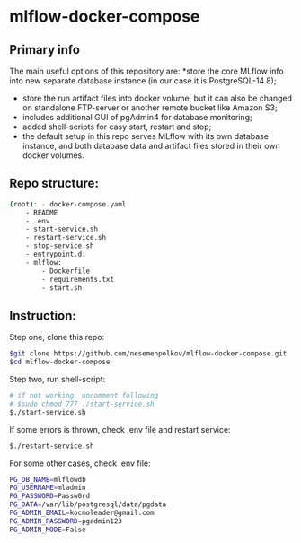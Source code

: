 # mlflow-docker-compose

## Primary info
The main useful options of this repository are:
*store the core MLflow info into new separate database instance (in our case it is PostgreSQL-14.8);
* store the run artifact files into docker volume, but it can also be changed on standalone 
  FTP-server or another remote bucket like Amazon S3;
* includes additional GUI of pgAdmin4 for database monitoring; 
* added shell-scripts for easy start, restart and stop;
* the default setup in this repo serves MLflow with its own database instance,
  and both database data and artifact files stored in their own docker volumes.

## Repo structure:
```bash
(root): - docker-compose.yaml
	- README
	- .env
	- start-service.sh
	- restart-service.sh
	- stop-service.sh
	- entrypoint.d:
	- mlflow:
		- Dockerfile
		- requirements.txt
		- start.sh
```

## Instruction:
Step one, clone this repo:
```bash
$git clone https://github.com/nesemenpolkov/mlflow-docker-compose.git
$cd mlflow-docker-compose
```
Step two, run shell-script:
```bash
# if not working, uncomment following
# $sudo chmod 777 ./start-service.sh
$./start-service.sh
````
If some errors is thrown, check .env file and restart service:
```bash
$./restart-service.sh
```

For some other cases, check .env file:
```bash
PG_DB_NAME=mlflowdb
PG_USERNAME=mladmin
PG_PASSWORD=Passw0rd
PG_DATA=/var/lib/postgresql/data/pgdata
PG_ADMIN_EMAIL=kocmoleader@gmail.com
PG_ADMIN_PASSWORD=pgadmin123
PG_ADMIN_MODE=False
```


